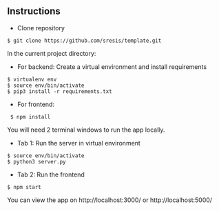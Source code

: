 ## Instructions 
- Clone repository
```
$ git clone https://github.com/sresis/template.git
```

In the current project directory:
- For backend: Create a virtual environment and install requirements

```
$ virtualenv env
$ source env/bin/activate
$ pip3 install -r requirements.txt
```

- For frontend:
```
 $ npm install
```

You will need 2 terminal windows to run the app locally.
- Tab 1: Run the server in virtual environment
```
$ source env/bin/activate
$ python3 server.py
```
- Tab 2: Run the frontend
```
$ npm start
```

You can view the app on http://localhost:3000/ or http://localhost:5000/